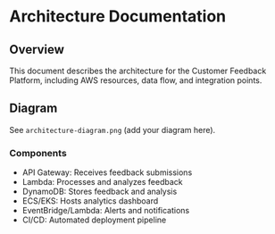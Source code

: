 # Architecture Documentation

## Overview
This document  describes the architecture for the Customer Feedback Platform, including AWS resources, data flow, and integration points.

## Diagram
See `architecture-diagram.png` (add your diagram here). 

### Components 
- API Gateway: Receives feedback submissions
- Lambda: Processes and analyzes feedback
- DynamoDB: Stores feedback and analysis
- ECS/EKS: Hosts analytics dashboard
- EventBridge/Lambda: Alerts and notifications
- CI/CD: Automated deployment pipeline
